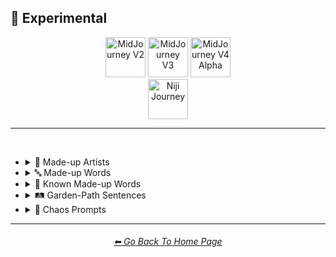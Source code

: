 <h2>🧪 Experimental</h2>

<div align="center">

[<img src="https://github.com/willwulfken/MidJourney-Styles-and-Keywords-Reference/blob/main/Images/Repo_Parts/WEBP/Buttons/Version_Buttons/button_version_V2_inactive_third.webp?raw=true" alt="MidJourney V2" height="64" />](https://github.com/willwulfken/MidJourney-Styles-and-Keywords-Reference/blob/main/Pages/MJ_V2/Style_Pages/Sphere/Experimental.md)
[<img src="https://github.com/willwulfken/MidJourney-Styles-and-Keywords-Reference/blob/main/Images/Repo_Parts/WEBP/Buttons/Version_Buttons/button_version_V3_inactive_third.webp?raw=true" alt="MidJourney V3" height="64" />](https://github.com/willwulfken/MidJourney-Styles-and-Keywords-Reference/blob/main/Pages/MJ_V3/Style_Pages/Just_The_Style/Experimental.md)
[<img src="https://github.com/willwulfken/MidJourney-Styles-and-Keywords-Reference/blob/main/Images/Repo_Parts/WEBP/Buttons/Version_Buttons/button_version_V4_Alpha_active_third.webp?raw=true" alt="MidJourney V4 Alpha" height="64" />](https://github.com/willwulfken/MidJourney-Styles-and-Keywords-Reference/blob/main/Pages/Midjourney_Beta_Features/MJ_V4_Alpha/Style_Pages/Experimental.md)
<br>
[<img src="https://github.com/willwulfken/MidJourney-Styles-and-Keywords-Reference/blob/main/Images/Repo_Parts/WEBP/Buttons/Version_Buttons/button_version_niji_inactive_full.webp?raw=true" alt="Niji Journey" height="64" />](https://github.com/willwulfken/MidJourney-Styles-and-Keywords-Reference/blob/main/Pages/Niji_Journey/Style_Pages/Experimental.md)

</div>

<hr>
<br>


- <details><summary>📔 Made-up Artists</summary><p><div align="center">

	| Painted by Vincent Bob Gray | Painted by Redrick J Hubedrin | Painted by Leandrew Bengolstein |
	| :-: | :-: | :-: |
	| <img src="https://github.com/willwulfken/MidJourney-Styles-and-Keywords-Reference/blob/main/Images/MJ_V3/MidJourney_Styles/Experimental/Made_Up_Artists/Painted_by_Vincent_Bob_Gray.png?raw=true" width="256" /> | <img src="https://github.com/willwulfken/MidJourney-Styles-and-Keywords-Reference/blob/main/Images/MJ_V3/MidJourney_Styles/Experimental/Made_Up_Artists/Painted_by_Redrick_J_Hubedrin.png?raw=true" width="256" /> | <img src="https://github.com/willwulfken/MidJourney-Styles-and-Keywords-Reference/blob/main/Images/MJ_V3/MidJourney_Styles/Experimental/Made_Up_Artists/Painted_by_Leandrew_Bengolstein.png?raw=true" width="256" /> |
	
	<br>
	
	| Art by Rickolas Veneyfield | Art by Gandelif Jamarison |
	| :-: | :-: |
	| <img src="https://github.com/willwulfken/MidJourney-Styles-and-Keywords-Reference/blob/main/Images/MJ_V3/MidJourney_Styles/Experimental/Made_Up_Artists/Art_by_Rickolas_Veneyfield.png?raw=true" width="256" /> | <img src="https://github.com/willwulfken/MidJourney-Styles-and-Keywords-Reference/blob/main/Images/MJ_V3/MidJourney_Styles/Experimental/Made_Up_Artists/Art_by_Gandelif_Jamarison.png?raw=true" width="256" /> |

  </div></p></details>



- <details><summary>🔤 Made-up Words</summary><p><div align="center">

	| Flash-Traced | Glimmer-Traced | Halometric Patterns |
	| :-: | :-: | :-: |
	| <img src="https://github.com/willwulfken/MidJourney-Styles-and-Keywords-Reference/blob/main/Images/MJ_V3/MidJourney_Styles/Experimental/Made_Up_Words/Flash-Traced.png?raw=true" width="256" /> | <img src="https://github.com/willwulfken/MidJourney-Styles-and-Keywords-Reference/blob/main/Images/MJ_V3/MidJourney_Styles/Experimental/Made_Up_Words/Glimmer-Traced.png?raw=true" width="256" /> | <img src="https://github.com/willwulfken/MidJourney-Styles-and-Keywords-Reference/blob/main/Images/MJ_V3/MidJourney_Styles/Experimental/Made_Up_Words/Halometric_Patterns.png?raw=true" width="256" /> |
	
	<br>
	
	| Lumametric  | Nortonious |
	| :-: | :-: |
	| <img src="https://github.com/willwulfken/MidJourney-Styles-and-Keywords-Reference/blob/main/Images/MJ_V3/MidJourney_Styles/Experimental/Made_Up_Words/Lumametric.png?raw=true" width="256" /> | <img src="https://github.com/willwulfken/MidJourney-Styles-and-Keywords-Reference/blob/main/Images/MJ_V3/MidJourney_Styles/Experimental/Made_Up_Words/Nortonious.png?raw=true" width="256" /> |
	
	<br>
	
	| Proporastable | Prospeartented |
	| :-: | :-: |
	| <img src="https://github.com/willwulfken/MidJourney-Styles-and-Keywords-Reference/blob/main/Images/MJ_V3/MidJourney_Styles/Experimental/Made_Up_Words/Proporastable.png?raw=true" width="256" /> | <img src="https://github.com/willwulfken/MidJourney-Styles-and-Keywords-Reference/blob/main/Images/MJ_V3/MidJourney_Styles/Experimental/Made_Up_Words/Prospeartented.png?raw=true" width="256" /> |
	
	<br>
	
	| Psychromvolucence | Shimmavolucent | Transchromacy |
	| :-: | :-: | :-: |
	| <img src="https://github.com/willwulfken/MidJourney-Styles-and-Keywords-Reference/blob/main/Images/MJ_V3/MidJourney_Styles/Experimental/Made_Up_Words/Psychromvolucence.png?raw=true" width="256" /> | <img src="https://github.com/willwulfken/MidJourney-Styles-and-Keywords-Reference/blob/main/Images/MJ_V3/MidJourney_Styles/Experimental/Made_Up_Words/Shimmavolucent.png?raw=true" width="256" /> | <img src="https://github.com/willwulfken/MidJourney-Styles-and-Keywords-Reference/blob/main/Images/MJ_V3/MidJourney_Styles/Experimental/Made_Up_Words/Transchromacy.png?raw=true" width="256" /> |

	<br>
	
	| Origummy |
	| :-: |
	| <img src="https://github.com/willwulfken/MidJourney-Styles-and-Keywords-Reference/blob/main/Images/Midjourney_Beta_Features/MJ_V4_Alpha/V4_Alpha_3/Midjourney_Styles/Origummy.png?raw=true" width="256" /> |

  </div></p></details>



- <details><summary>📓 Known Made-up Words</summary><p><div align="center">

	| Supercalifragilisticexpialidocious | Fiddlededee |
	| :-: | :-: |
	| <img src="https://github.com/willwulfken/MidJourney-Styles-and-Keywords-Reference/blob/main/Images/MJ_V3/MidJourney_Styles/Experimental/Made_Up_Words/Supercalifragilisticexpialidocious.png?raw=true" width="256" /> | <img src="https://github.com/willwulfken/MidJourney-Styles-and-Keywords-Reference/blob/main/Images/MJ_V3/MidJourney_Styles/Experimental/Made_Up_Words/Fiddlededee.png?raw=true" width="256" /> |

  </div></p></details>


- <details><summary>🛤 Garden-Path Sentences</summary><p><div align="center">

	| The horse raced past the barn fell |
	| :-: |
	| <img src="https://github.com/willwulfken/MidJourney-Styles-and-Keywords-Reference/blob/main/Images/MJ_V3/Garden-Path_Sentences/The_horse_raced_past_the_barn_fell.png?raw=true" width="256" /> |

	<br>

	| The cotton clothing is made of grows in Mississippi |
	| :-: |
	| <img src="https://github.com/willwulfken/MidJourney-Styles-and-Keywords-Reference/blob/main/Images/MJ_V3/Garden-Path_Sentences/The_cotton_clothing_is_made_of_grows_in_Mississippi.png?raw=true" width="256" /> |

	<br>

	| We painted the wall with cracks |
	| :-: |
	| <img src="https://github.com/willwulfken/MidJourney-Styles-and-Keywords-Reference/blob/main/Images/MJ_V3/Garden-Path_Sentences/We_painted_the_wall_with_cracks.png?raw=true" width="256" /> |

	<br>

	| The man who hunts ducks out on weekends |
	| :-: |
	| <img src="https://github.com/willwulfken/MidJourney-Styles-and-Keywords-Reference/blob/main/Images/MJ_V3/Garden-Path_Sentences/The_man_who_hunts_ducks_out_on_weekends.png?raw=true" width="256" /> |

	<br>

	| When Fred eats food gets thrown |
	| :-: |
	| <img src="https://github.com/willwulfken/MidJourney-Styles-and-Keywords-Reference/blob/main/Images/MJ_V3/Garden-Path_Sentences/When_Fred_eats_food_gets_thrown.png?raw=true" width="256" /> |

	<br>

	| Mary gave the child the dog bit a Band-Aid |
	| :-: |
	| <img src="https://github.com/willwulfken/MidJourney-Styles-and-Keywords-Reference/blob/main/Images/MJ_V3/Garden-Path_Sentences/Mary_gave_the_child_the_dog_bit_a_Band-Aid.png?raw=true" width="256" /> |

	<br>

	| The raft floated down the river sank |
	| :-: |
	| <img src="https://github.com/willwulfken/MidJourney-Styles-and-Keywords-Reference/blob/main/Images/MJ_V3/Garden-Path_Sentences/The_raft_floated_down_the_river_sank.png?raw=true" width="256" /> |

	<br>

	| The complex houses married and single soldiers and their families |
	| :-: |
	| <img src="https://github.com/willwulfken/MidJourney-Styles-and-Keywords-Reference/blob/main/Images/MJ_V3/Garden-Path_Sentences/The_complex_houses_married_and_single_soldiers_and_.png?raw=true" width="256" /> |

  </div></p></details>


- <details><summary>🔣 Chaos Prompts</summary><p><div align="center">

	| qwje90qhj329r |
	| :-: |
	| <img src="https://github.com/willwulfken/MidJourney-Styles-and-Keywords-Reference/blob/main/Images/MJ_V3/MidJourney_Styles/Experimental/Chaos_Prompts/qwje90qhj329r.png?raw=true" width="256" /> |

  </div></p></details>


<hr><!--------------->
<div align="center">
<h6><a href="https://github.com/willwulfken/MidJourney-Styles-and-Keywords-Reference/blob/main/README.md">⬅ Go Back To Home Page</a></h6>
</div>